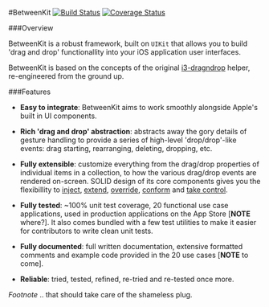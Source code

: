 #BetweenKit [![Build Status](https://travis-ci.org/ice3-software/between-kit.svg?branch=task-28-build-2.0.0)](https://travis-ci.org/ice3-software/between-kit) [![Coverage Status](https://coveralls.io/repos/ice3-software/between-kit/badge.png?branch=task-52-static-analysis-mess-detection)](https://coveralls.io/r/ice3-software/between-kit?branch=task-52-static-analysis-mess-detection)

###Overview

BetweenKit is a robust framework, built on `UIKit` that allows you to build 'drag and drop' functionallity into your iOS application user interfaces. 

BetweenKit is based on the concepts of the original [i3-dragndrop]() helper, re-engineered from the ground up. 

###Features

- __Easy to integrate__: BetweenKit aims to work smoothly alongside Apple's built in UI components.

- __Rich 'drag and drop' abstraction__: abstracts away the gory details of gesture handling to provide a series of high-level 'drop/drop'-like events: drag starting, rearranging, deleting, dropping, etc.

- __Fully extensible__: customize everything from the drag/drop properties of individual items in a collection, to how the various drag/drop events are rendered on-screen. SOLID design of its core components gives you the flexibillity to [inject](), [extend](), [override](), [conform]() and [take control](http://i3.ytimg.com/vi/j4cokDb68jc/hqdefault.jpg).

- __Fully tested__: ~100% unit test coverage, 20 functional use case applications, used in production applications on the App Store [__NOTE__ where?]. It also comes bundled with a few test utilities to make it easier for contributors to write clean unit tests.

- __Fully documented__: full written documentation, extensive formatted comments and example code provided in the 20 use cases [__NOTE__ to come].

- __Reliable__: tried, tested, refined, re-tried and re-tested once more.

_Footnote_ .. that should take care of the shameless plug.